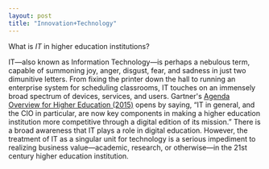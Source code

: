 ```yaml
---
layout: post
title: "Innovation+Technology"
---
```


What is *IT* in higher education institutions?

IT—also known as Information Technology—is perhaps a nebulous term, capable of summoning joy, anger, disgust, fear, and sadness in just two dimunitive letters. From fixing the printer down the hall to running an enterprise system for scheduling classrooms, IT touches on an immensely broad spectrum of devices, services, and users. Gartner's [Agenda Overview for Higher Education (2015)](http://www.gartner.com/document/2957119) opens by saying, “IT in general, and the CIO in particular, are now key components in making a higher education institution more competitive through a digital edition of its mission.” There is a broad awareness that IT plays a role in digital education. However, the treatment of IT as a singular unit for technology is a serious impediment to realizing business value—academic, research, or otherwise—in the 21st century higher education institution.

